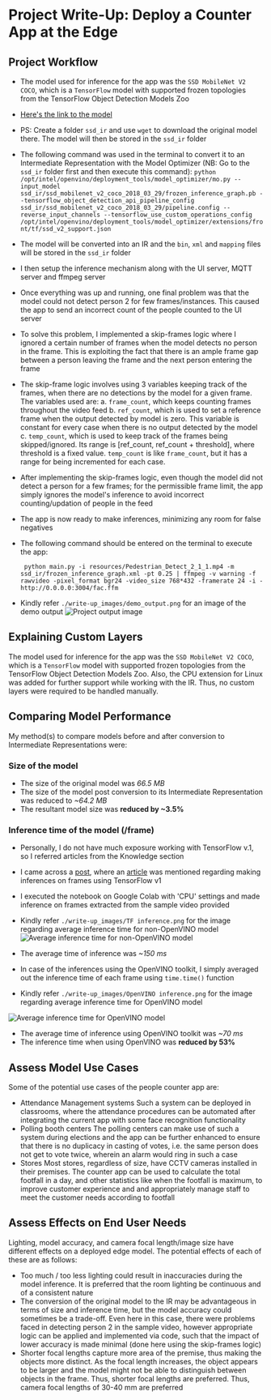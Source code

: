 # Project Write-Up: Deploy a Counter App at the Edge

## Project Workflow
- The model used for inference for the app was the `SSD MobileNet V2 COCO`, which is a `TensorFlow` model with supported frozen topologies from the TensorFlow Object Detection Models Zoo
- [Here's the link to the model](http://download.tensorflow.org/models/object_detection/ssd_mobilenet_v2_coco_2018_03_29.tar.gz) 
- PS: Create a folder `ssd_ir` and use `wget` to download the original model there. The model will then be stored in the `ssd_ir` folder
- The following command was used in the terminal to convert it to an Intermediate Representation with the Model Optimizer (NB: Go to the `ssd_ir` folder first and then execute this command): 
`python /opt/intel/openvino/deployment_tools/model_optimizer/mo.py --input_model ssd_ir/ssd_mobilenet_v2_coco_2018_03_29/frozen_inference_graph.pb --tensorflow_object_detection_api_pipeline_config ssd_ir/ssd_mobilenet_v2_coco_2018_03_29/pipeline.config --reverse_input_channels --tensorflow_use_custom_operations_config /opt/intel/openvino/deployment_tools/model_optimizer/extensions/front/tf/ssd_v2_support.json`
- The model will be converted into an IR and the `bin`, `xml` and `mapping` files will be stored in the `ssd_ir` folder
- I then setup the inference mechanism along with the UI server, MQTT server and ffmpeg server
- Once everything was up and running, one final problem was that the model could not detect person 2 for few frames/instances. This caused the app to send an incorrect count of the people counted to the UI server
- To solve this problem, I implemented a skip-frames logic where I ignored a certain number of frames when the model detects no person in the frame. This is exploiting the fact that there is an ample frame gap between a person leaving the frame and the next person entering the frame
- The skip-frame logic involves using 3 variables keeping track of the frames, when there are no detections by the model for a given frame. The variables used are:
a. `frame_count`, which keeps counting frames throughout the video feed
b. `ref_count`, which is used to set a reference frame when the output detected by model is zero. This variable is constant for every case when there is no output detected by the model
c. `temp_count`, which is used to keep track of the frames being skipped/ignored. Its range is [ref_count, ref_count + threshold], where threshold is a fixed value. `temp_count` is like `frame_count`, but it has a range for being incremented for each case.

- After implementing the skip-frames logic, even though the model did not detect a person for a few frames; for the permissible frame limit, the app simply ignores the model's inference to avoid incorrect counting/updation of people in the feed
- The app is now ready to make inferences, minimizing any room for false negatives
- The following command should be entered on the terminal to execute the app:
    ```
     python main.py -i resources/Pedestrian_Detect_2_1_1.mp4 -m ssd_ir/frozen_inference_graph.xml -pt 0.25 | ffmpeg -v warning -f rawvideo -pixel_format bgr24 -video_size 768*432 -framerate 24 -i - http://0.0.0.0:3004/fac.ffm
    ```
- Kindly refer `./write-up_images/demo_output.png` for an image of the demo output
![Project output image](https://raw.githubusercontent.com/ada-nai/nd131-openvino-fundamentals-project-starter/master/write-up_images/demo_output.png)


## Explaining Custom Layers

 The model used for inference for the app was the `SSD MobileNet V2 COCO`, which is a `TensorFlow` model with supported frozen topologies from the TensorFlow Object Detection Models Zoo. Also, the CPU extension for Linux was added for further support while working with the IR. Thus, no custom layers were required to be handled manually.

## Comparing Model Performance

My method(s) to compare models before and after conversion to Intermediate Representations
were:

### Size of the model
- The size of the original model was _66.5 MB_
- The size of the model post conversion to its Intermediate Representation was reduced to _~64.2 MB_
- The resultant model size was **reduced by ~3.5%**

### Inference time of the model (/frame)
- Personally, I do not have much exposure working with TensorFlow v.1, so I referred articles from the Knowledge section
- I came across a [post](https://knowledge.udacity.com/questions/129841), where an [article](https://www.dlology.com/blog/how-to-run-tensorflow-object-detection-model-on-jetson-nano/) was mentioned regarding making inferences on frames using TensorFlow v1
- I executed the notebook on Google Colab with 'CPU' settings and made inference on frames extracted from the sample video provided  

- Kindly refer `./write-up_images/TF inference.png` for the image regarding average inference time for non-OpenVINO model
![Average inference time for non-OpenVINO model](https://raw.githubusercontent.com/ada-nai/nd131-openvino-fundamentals-project-starter/master/write-up_images/TF%20inference.png)

- The average time of inference was _~150 ms_
- In case of the inferences using the OpenVINO toolkit, I simply averaged out the inference time of each frame using `time.time()` function  
- Kindly refer `./write-up_images/OpenVINO inference.png` for the image regarding average inference time for OpenVINO model

![Average inference time for OpenVINO model](https://raw.githubusercontent.com/ada-nai/nd131-openvino-fundamentals-project-starter/master/write-up_images/OpenVINO%20inference.png)

- The average time of inference using OpenVINO toolkit was _~70 ms_
- The inference time when using OpenVINO was **reduced by 53%**

## Assess Model Use Cases

Some of the potential use cases of the people counter app are:

- Attendance Management systems
    Such a system can be deployed in classrooms, where the attendance procedures can be automated after integrating the current app with some face recognition functionality
- Polling booth centers
    The polling centers can make use of such a system during elections and the app can be further enhanced to ensure that there is no duplicacy in casting of votes, i.e. the same person does not get to vote twice, wherein an alarm would ring in such a case
- Stores
    Most stores, regardless of size, have CCTV cameras installed in their premises. The counter app can be used to calculate the total footfall in a day, and other statistics like when the footfall is maximum, to improve customer experience and and appropriately manage staff to meet the customer needs according to footfall

## Assess Effects on End User Needs

Lighting, model accuracy, and camera focal length/image size have different effects on a
deployed edge model. The potential effects of each of these are as follows:

- Too much / too less lighting could result in inaccuracies during the model inference. It is preferred that the room lighting be continuous and of a consistent nature
- The conversion of the original model to the IR may be advantageous in terms of size and inference time, but the model accuracy could sometimes be a trade-off. Even here in this case, there were problems faced in detecting person 2 in the sample video, however appropriate logic can be applied and implemented via code, such that the impact of lower accuracy is made minimal (done here using the skip-frames logic)
- Shorter focal lengths capture more area of the premise, thus making the objects more distinct. As the focal length increases, the object appears to be larger and the model might not be able to distinguish between objects in the frame. Thus, shorter focal lengths are preferred. Thus, camera focal lengths of 30-40 mm are preferred

